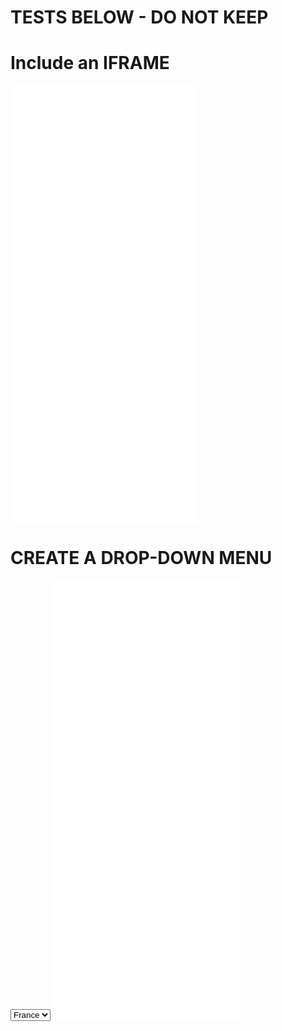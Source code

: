 # TESTS BELOW - DO NOT KEEP

# Include an IFRAME
<div>
  <iframe
    src="img/TimeSliderChoropleth.html"
    height="700"
    width="{{page.width}}"
    frameborder="0"
    scrolling="no"
  ></iframe>
</div>


# CREATE A DROP-DOWN MENU

<div class="dropdown-wrapper">
    <select class="dropdown-wrapper-child" id="TestDropdown">
        <option value="img/TimeSliderChoropleth.html">France</option>
        <option value="">Swiss</option>
    </select>
    <iframe id="diplay_drop" src="img/TimeSliderChoropleth.html" height="700" width="{{page.width}}" frameborder="0" scrolling="no"></iframe>
</div>
<script>
    function loadProjectImage() {
        var img = document.getElementById("diplay_drop");
        img.src = this.value;
        return false;
    }
document.getElementById("TestDropdown").onchange = loadProjectImage;
</script>